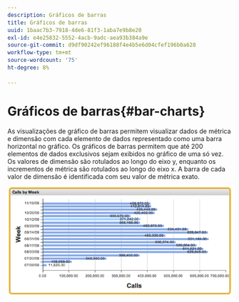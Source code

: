 ```yaml
---
description: Gráficos de barras
title: Gráficos de barras
uuid: 1baac7b3-7918-4de6-81f3-1aba7e9b8e20
exl-id: e4e25832-5552-4acb-9adc-aea93b384a9e
source-git-commit: d9df90242ef96188f4e4b5e6d04cfef196b0a628
workflow-type: tm+mt
source-wordcount: '75'
ht-degree: 8%

---
```


# Gráficos de barras{#bar-charts}

As visualizações de gráfico de barras permitem visualizar dados de métrica e dimensão com cada elemento de dados representado como uma barra horizontal no gráfico. Os gráficos de barras permitem que até 200 elementos de dados exclusivos sejam exibidos no gráfico de uma só vez. Os valores de dimensão são rotulados ao longo do eixo y, enquanto os incrementos de métrica são rotulados ao longo do eixo x. A barra de cada valor de dimensão é identificada com seu valor de métrica exato.

![](assets/bar_chart.png)
